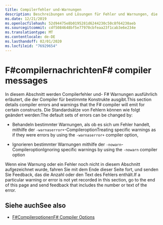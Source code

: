 ```yaml
---
title: Compilerfehler und-Warnungen
description: Beschreibungen und Lösungen für Fehler und Warnungen, die F# vom Compiler ausgegeben werden
ms.date: 12/21/2019
ms.openlocfilehash: 52d94475e8b0195281d6244230c50c8f64230aeb
ms.sourcegitcommit: cdf5084648bf5e77970cbfeaa23f1cab3e6e234e
ms.translationtype: MT
ms.contentlocale: de-DE
ms.lasthandoff: 02/01/2020
ms.locfileid: "76929654"
---
```

# <a name="f-compiler-messages"></a><span data-ttu-id="7485b-103">F#compilernachrichten</span><span class="sxs-lookup"><span data-stu-id="7485b-103">F# compiler messages</span></span>

<span data-ttu-id="7485b-104">In diesem Abschnitt werden Compilerfehler und- F# Warnungen ausführlich erläutert, die der Compiler für bestimmte Konstrukte ausgibt.</span><span class="sxs-lookup"><span data-stu-id="7485b-104">This section details compiler errors and warnings that the F# compiler will emit for certain constructs.</span></span> <span data-ttu-id="7485b-105">Die Standardsätze von Fehlern können wie folgt geändert werden:</span><span class="sxs-lookup"><span data-stu-id="7485b-105">The default sets of errors can be changed by:</span></span>

- <span data-ttu-id="7485b-106">Behandeln bestimmter Warnungen, als ob es sich um Fehler handelt, mithilfe der `-warnaserror+`-Compileroption</span><span class="sxs-lookup"><span data-stu-id="7485b-106">Treating specific warnings as if they were errors by using the `-warnaserror+` compiler option,</span></span>

- <span data-ttu-id="7485b-107">Ignorieren bestimmter Warnungen mithilfe der `-nowarn`-Compileroption</span><span class="sxs-lookup"><span data-stu-id="7485b-107">Ignoring specific warnings by using the `-nowarn` compiler option</span></span>

<span data-ttu-id="7485b-108">Wenn eine Warnung oder ein Fehler noch nicht in diesem Abschnitt aufgezeichnet wurde, fahren Sie mit dem Ende dieser Seite fort, und senden Sie Feedback, das die Anzahl oder den Text des Fehlers enthält.</span><span class="sxs-lookup"><span data-stu-id="7485b-108">If a particular warning or error is not yet recorded in this section, go to the end of this page and send feedback that includes the number or text of the error.</span></span>

## <a name="see-also"></a><span data-ttu-id="7485b-109">Siehe auch</span><span class="sxs-lookup"><span data-stu-id="7485b-109">See also</span></span>

- [<span data-ttu-id="7485b-110">F#Compileroptionen</span><span class="sxs-lookup"><span data-stu-id="7485b-110">F# Compiler Options</span></span>](../compiler-options.md)
